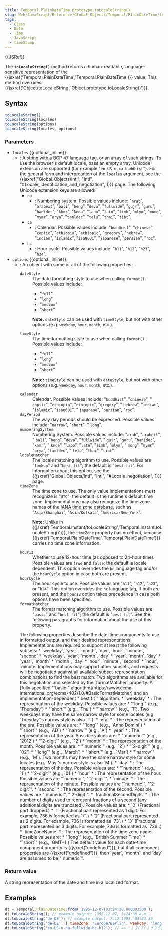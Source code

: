 ```yaml
---
title: Temporal.PlainDateTime.prototype.toLocaleString()
slug: Web/JavaScript/Reference/Global_Objects/Temporal/PlainDateTime/toLocaleString
tags:
  - Class
  - Date
  - Time
  - JavaScript
  - timeStamp
---
```

{{JSRef}}

The **`toLocaleString()`** method returns a human-readable, language-sensitive
representation of the
{{jsxref('Temporal.PlainDateTime','Temporal.PlainDateTime')}}
value. This method overrides
{{jsxref('Object/toLocaleString','Object.prototype.toLocaleString()')}}.

## Syntax

```js
toLocaleString()
toLocaleString(locales)
toLocaleString(options)
toLocaleString(locales, options)
```

### Parameters

- `locales` {{optional_inline}}
  - : A string with a BCP 47 language tag, or an array of such strings. To use
    the browser's default locale, pass an empty array. Unicode extension are
    supported (for example "`en-US-u-ca-buddhist`"). For the general form and
    interpretation of the `locales` argument, see the
    {{jsxref("Global_Objects/Intl", "Intl",
			"#Locale_identification_and_negotiation", 1)}}
    page. The following Unicode extension keys are allowed:
    - `nu`
      - : Numbering system. Possible values include: "`arab`", "`arabext`",
        "`bali`", "`beng`", "`deva`", "`fullwide`", "`gujr`", "`guru`",
        "`hanidec`", "`khmr`", "`knda`", "`laoo`", "`latn`", "`limb`", "`mlym`",
        "`mong`", "`mymr`", "`orya`", "`tamldec`", "`telu`", "`thai`", "`tibt`".
    - `ca`
      - : Calendar. Possible values include: "`buddhist`", "`chinese`",
        "`coptic`", "`ethiopia`", "`ethiopic`", "`gregory`", "`hebrew`",
        "`indian`", "`islamic`", "`iso8601`", "`japanese`", "`persian`",
        "`roc`".
    - `hc`
      - : Hour cycle. Possible values include: "`h11`", "`h12`", "`h23`",
        "`h24`".
- `options` {{optional_inline}}
  - : An object with some or all of the following properties:
    <dl><dt><code>dateStyle</code></dt><dd>The date formatting style to use when calling <code>format()</code>.
    Possible values include:<ul><li>"<code>full</code>"</li><li>"<code>long</code>"</li><li>"<code>medium</code>"</li><li>"<code>short</code>"</li></ul><div class="notecard note"><p><strong>Note:</strong> <code>dateStyle</code> can be used with <code>timeStyle</code>, but
    not with other options (e.g. <code>weekday</code>,
    <code>hour</code>, <code>month</code>, etc.).</p></div></dd><dt><code>timeStyle</code></dt><dd>The time formatting style to use when calling <code>format()</code>.
    Possible values include:<ul><li>"<code>full</code>"</li><li>"<code>long</code>"</li><li>"<code>medium</code>"</li><li>"<code>short</code>"</li></ul></dd><dd><div class="notecard note"><p><strong>Note:</strong> <code>timeStyle</code> can be used with <code>dateStyle</code>, but
    not with other options (e.g. <code>weekday</code>,
    <code>hour</code>, <code>month</code>, etc.).</p></div></dd><dt><code>calendar</code></dt><dd>Calendar. Possible values include: "<code>buddhist</code>",
    "<code>chinese</code>", " <code>coptic</code>", "<code>ethiopia</code>",
    "<code>ethiopic</code>", "<code>gregory</code>", " <code>hebrew</code>",
    "<code>indian</code>", "<code>islamic</code>", "<code>iso8601</code>", "
    <code>japanese</code>", "<code>persian</code>", "<code>roc</code>".</dd><dt><code>dayPeriod</code></dt><dd>The way day periods should be expressed. Possible values include:
    "<code>narrow</code>", "<code>short</code>", " <code>long</code>".</dd><dt><code>numberingSystem</code></dt><dd>Numbering System. Possible values include: "<code>arab</code>",
    "<code>arabext</code>", " <code>bali</code>", "<code>beng</code>",
    "<code>deva</code>", "<code>fullwide</code>", " <code>gujr</code>",
    "<code>guru</code>", "<code>hanidec</code>", "<code>khmr</code>", "
    <code>knda</code>", "<code>laoo</code>", "<code>latn</code>",
    "<code>limb</code>", "<code>mlym</code>", " <code>mong</code>",
    "<code>mymr</code>", "<code>orya</code>", "<code>tamldec</code>", "
    <code>telu</code>", "<code>thai</code>", "<code>tibt</code>".</dd><dt><code>localeMatcher</code></dt><dd>The locale matching algorithm to use. Possible values are
    "<code>lookup</code>" and "<code>best fit</code>"; the default is
    "<code>best fit</code>". For information about this option, see the
    {{jsxref("Global_Objects/Intl", "Intl", "#Locale_negotiation", 1)}} page.</dd><dt><code>timeZone</code></dt><dd>The time zone to use. The only value implementations must recognize is
    "<code>UTC</code>"; the default is the runtime's default time zone.
    Implementations may also recognize the time zone names of the <a href="https://www.iana.org/time-zones">IANA time zone database</a>,
    such as "<code>Asia/Shanghai</code>", "<code>Asia/Kolkata</code>",
    "<code>America/New_York</code>".<div class="note"><p><strong>Note:</strong> Unlike in {{jsxref('Temporal.Instant/toLocaleString','Temporal.Instant.toLocaleString()')}}, the <code>timeZone</code> property has no effect, because {{jsxref('Temporal.PlainDateTime','Temporal.PlainDateTime')}} carries no time zone information.</p></div></dd><dt><code>hour12</code></dt><dd>Whether to use 12-hour time (as opposed to 24-hour time). Possible values
    are <code>true</code> and <code>false</code>; the default is locale
    dependent. This option overrides the <code>hc</code> language tag and/or
    the <code>hourCycle</code> option in case both are present.</dd><dt><code>hourCycle</code></dt><dd>The hour cycle to use. Possible values are "<code>h11</code>",
    "<code>h12</code>", "<code>h23</code>", or "<code>h24</code>". This option
    overrides the <code>hc</code> language tag, if both are present, and the
    <code>hour12</code> option takes precedence in case both options have been
    specified.</dd><dt><code>formatMatcher</code></dt><dd>The format matching algorithm to use. Possible values are
    "<code>basic</code>" and "<code>best fit</code>"; the default is
    "<code>best fit</code>". See the following paragraphs for information
    about the use of this property.</dd></dl>
    The following properties describe the date-time components to use in formatted
    output, and their desired representations. Implementations are required to
    support at least the following subsets:
    *   `weekday`, `year`, `month`,
        `day`, `hour`, `minute`,
        `second`
    *   `weekday`, `year`, `month`,
        `day`
    *   `year`, `month`, `day`
    *   `year`, `month`
    *   `month`, `day`
    *   `hour`, `minute`, `second`
    *   `hour`, `minute`
    Implementations may support other subsets, and requests will be negotiated
    against all available subset-representation combinations to find the best
    match. Two algorithms are available for this negotiation and selected by the
    `formatMatcher` property: A [fully
    specified "`basic`" algorithm](https://www.ecma-international.org/ecma-402/1.0/#BasicFormatMatcher) and an
    implementation-dependent "`best fit`" algorithm.
    *   `weekday`
        *   : The representation of the weekday. Possible values are:
            *   "`long`" (e.g., `Thursday`)
            *   "`short`" (e.g., `Thu`)
            *   "`narrow`" (e.g., `T`). Two weekdays may
                have the same narrow style for some locales (e.g.
                `Tuesday`'s narrow style is also `T`).
    *   `era`
        *   : The representation of the era. Possible values are:
            *   "`long`" (e.g., `Anno Domini`)
            *   "`short`" (e.g., `AD`)
            *   "`narrow`" (e.g., `A`)
    *   `year`
        *   : The representation of the year. Possible values are:
            *   "`numeric`" (e.g., `2012`)
            *   "`2-digit`" (e.g., `12`)
    *   `month`
        *   : The representation of the month. Possible values are:
            *   "`numeric`" (e.g., `2`)
            *   "`2-digit`" (e.g., `02`)
            *   "`long`" (e.g., `March`)
            *   "`short`" (e.g., `Mar`)
            *   "`narrow`" (e.g., `M`). Two months may have
                the same narrow style for some locales (e.g. `May`'s
                narrow style is also `M`).
    *   `day`
        *   : The representation of the day. Possible values are:
            *   "`numeric`" (e.g., `1`)
            *   "`2-digit`" (e.g., `01`)
    *   `hour`
        *   : The representation of the hour. Possible values are
            "`numeric`", "`2-digit`".
    *   `minute`
        *   : The representation of the minute. Possible values are
            "`numeric`", "`2-digit`".
    *   `second`
        *   : The representation of the second. Possible values are
            "`numeric`", "`2-digit`".
    *   `fractionalSecondDigits`
        *   : The number of digits used to represent fractions of a second (any
            additional digits are truncated). Possible values are:
            *   `0` (Fractional part dropped.)
            *   `1` (Fractional part represented as 1 digit. For
                example, 736 is formatted as `7`.)
            *   `2` (Fractional part represented as 2 digits. For
                example, 736 is formatted as `73`.)
            *   `3` (Fractional part represented as 3 digits. For
                example, 736 is formatted as `736`.)
    *   `timeZoneName`
        *   : The representation of the time zone name. Possible values are:
            *   "`long`" (e.g., `British Summer Time`)
            *   "`short`" (e.g., `GMT+1`)
    The default value for each date-time component property is
    {{jsxref("undefined")}}, but if all component properties are
    {{jsxref("undefined")}}, then `year`, `month`, and
    `day` are assumed to be "`numeric`".

### Return value

A string representation of the date and time in a localized format.

## Examples

```js
dt = Temporal.PlainDateTime.from('1995-12-07T03:24:30.000003500');
dt.toLocaleString(); // example output: 1995-12-07, 3:24:30 a.m.
dt.toLocaleString('de-DE'); // example output: 7.12.1995, 03:24:30
dt.toLocaleString('de-DE', { timeZone: 'Europe/Berlin', weekday: 'long' }); // => 'Donnerstag'
dt.toLocaleString('en-US-u-nu-fullwide-hc-h12'); // => '１２/７/１９９５, ３:２４:３０ AM'
```
